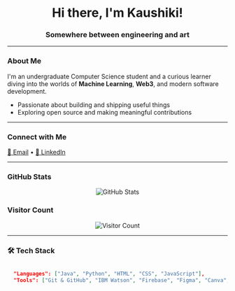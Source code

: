 <h1 align="center">Hi there, I'm Kaushiki!</h1>

<h3 align="center">Somewhere between engineering and art

---

###  About Me

I'm an undergraduate Computer Science student and a curious learner diving into the worlds of **Machine Learning**, **Web3**, and modern software development.

- Passionate about building and shipping useful things  
- Exploring open source and making meaningful contributions  

---

### Connect with Me

<p align="left">
  <a href="mailto:kaushikiparashar02@gmail.com">📧 Email</a> •
  <a href="https://www.linkedin.com/in/kaushiki-parashar-754661258">💼 LinkedIn</a>
</p>

---
### GitHub Stats

<p align="center">
  <img src="https://github-readme-stats.vercel.app/api?username=kaushxx234&show_icons=true&theme=radical&hide=issues&hide_border=true" alt="GitHub Stats" />
</p>

### Visitor Count


<p align="center">
  <img src="https://count.getloli.com/get/@kaushikiparashar?theme=rule34" alt="Visitor Count" />
</p>

---

### 🛠️ Tech Stack

```json

  "Languages": ["Java", "Python", "HTML", "CSS", "JavaScript"],
  "Tools": ["Git & GitHub", "IBM Watson", "Firebase", "Figma", "Canva", "VS Code"],
  
